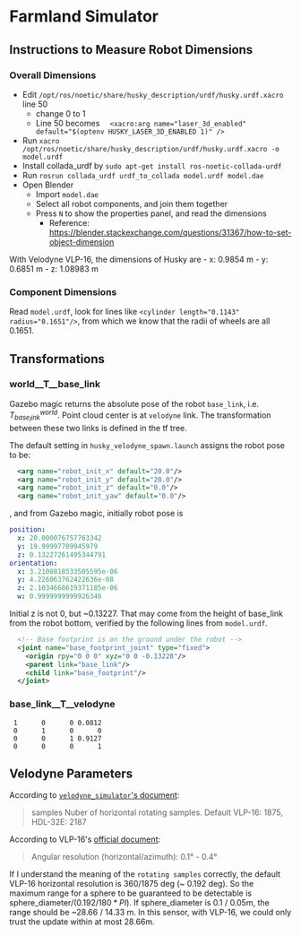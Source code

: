 # Farmland Simulator

## Instructions to Measure Robot Dimensions

### Overall Dimensions

- Edit `/opt/ros/noetic/share/husky_description/urdf/husky.urdf.xacro` line 50
    - change 0 to 1
    - Line 50 becomes `  <xacro:arg name="laser_3d_enabled" default="$(optenv HUSKY_LASER_3D_ENABLED 1)" />`
- Run `xacro /opt/ros/noetic/share/husky_description/urdf/husky.urdf.xacro -o model.urdf`
- Install collada_urdf by `sudo apt-get install ros-noetic-collada-urdf`
- Run `rosrun collada_urdf urdf_to_collada model.urdf model.dae`
- Open Blender
    - Import `model.dae`
    - Select all robot components, and join them together
    - Press `N` to show the properties panel, and read the dimensions
        - Reference: https://blender.stackexchange.com/questions/31367/how-to-set-object-dimension

With Velodyne VLP-16, the dimensions of Husky are
    - x: 0.9854 m
    - y: 0.6851 m
    - z: 1.08983 m

### Component Dimensions

Read `model.urdf`, look for lines like `<cylinder length="0.1143" radius="0.1651"/>`, from which we know that the radii of wheels are all 0.1651.


## Transformations

### world__T__base_link

Gazebo magic returns the absolute pose of the robot `base_link`, i.e. $T_{base_link}^{world}$. Point cloud center is at `velodyne` link. The transformation between these two links is defined in the tf tree.

The default setting in `husky_velodyne_spawn.launch` assigns the robot pose to be:
```xml
  <arg name="robot_init_x" default="20.0"/>
  <arg name="robot_init_y" default="20.0"/>
  <arg name="robot_init_z" default="0.0"/>
  <arg name="robot_init_yaw" default="0.0"/>
```
, and from Gazebo magic, initially robot pose is
```yaml
position:
  x: 20.000076757763342
  y: 19.99997709945979
  z: 0.13227261495344791
orientation:
  x: 3.2100818533505595e-06
  y: 4.226063762422636e-08
  z: 2.1034668619371185e-06
  w: 0.9999999999926346
```

Initial z is not 0, but ~0.13227. That may come from the height of base_link from the robot bottom, verified by the following lines from `model.urdf`.

```xml
  <!-- Base footprint is on the ground under the robot -->
  <joint name="base_footprint_joint" type="fixed">
    <origin rpy="0 0 0" xyz="0 0 -0.13228"/>
    <parent link="base_link"/>
    <child link="base_footprint"/>
  </joint>
```

### base_link__T__velodyne

```
 1      0      0 0.0812
 0      1      0      0
 0      0      1 0.9127
 0      0      0      1
```

## Velodyne Parameters

According to [`velodyne_simulator`'s document](https://bitbucket.org/DataspeedInc/velodyne_simulator/src/master/):
> samples Nuber of horizontal rotating samples. Default VLP-16: 1875, HDL-32E: 2187

According to VLP-16's [official document](https://www.amtechs.co.jp/product/VLP-16-Puck.pdf):
> Angular resolution (horizontal/azimuth): 0.1° - 0.4°

If I understand the meaning of the `rotating samples` correctly, the default VLP-16 horizontal resolution is 360/1875 deg (~ 0.192 deg). So the maximum range for a sphere to be guaranteed to be detectable is $\text{sphere_diameter}/(0.192/180*PI)$. If sphere_diameter is 0.1 / 0.05m, the range should be ~28.66 / 14.33 m. In this sensor, with VLP-16, we could only trust the update within at most 28.66m.